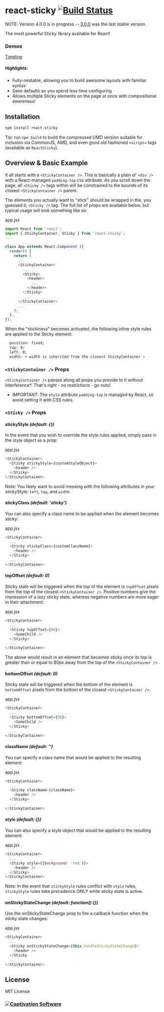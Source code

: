 react-sticky [![Build Status](https://travis-ci.org/captivationsoftware/react-sticky.svg?branch=master)](https://travis-ci.org/captivationsoftware/react-sticky)
============

NOTE: Version 4.0.0 is in progress -- [3.0.0](https://github.com/captivationsoftware/react-sticky/tree/3.0.0)
 was the last stable version.

The most powerful Sticky library available for React!

### Demos
[Timeline](https://rawgit.com/captivationsoftware/react-sticky/master/examples/timeline/index.html)

##### Highlights:
  - Fully-nestable, allowing you to build awesome layouts with familiar syntax
  - Sane defaults so you spend less time configuring
  - Allows multiple Sticky elements on the page at once with compositional awareness!

## Installation
```sh
npm install react-sticky
```

Tip: run `npm build` to build the compressed UMD version suitable for inclusion via CommonJS, AMD, and even good old fashioned `<script>` tags (available as `ReactSticky`).

## Overview & Basic Example

It all starts with a `<StickyContainer />`. This is basically a plain ol' `<div />` with a React-managed `padding-top` css attribute. As you scroll down the page, all `<Sticky />` tags within
will be constrained to the bounds of its closest `<StickyContainer />` parent.

The elements you actually want to "stick" should be wrapped in the, you guessed it, `<Sticky />` tag. The full list of props are available below, but typical usage will look something like so:

app.jsx
```js
import React from 'react';
import { StickyContainer, Sticky } from 'react-sticky';
...

class App extends React.Component ({
  render() {
    return (
      ...
      <StickyContainer>
        ...
        <Sticky>
          <header>
            ...
          </header>
        </Sticky>
        ...
      </StickyContainer>
      ...
    );
  },
});

```

When the "stickiness" becomes activated, the following inline style rules are applied to the Sticky element:

```css
  position: fixed;
  top: 0;
  left: 0;
  width: < width is inherited from the closest StickyContainer >
```

### `<StickyContainer />` Props

`<StickyContainer />` passes along all props you provide to it without interference*. That's right - no restrictions - go nuts!  

* IMPORTANT: The `style` attribute `padding-top` is managed by React, so avoid setting it with CSS rules.


### `<Sticky />` Props

#### stickyStyle _(default: {})_
In the event that you wish to override the style rules applied, simply pass in the style object as a prop:

app.jsx
```js
<StickyContainer>
  <Sticky stickyStyle={customStyleObject}>
    <header />
  </Sticky>
</StickyContainer>
```

Note: You likely want to avoid messing with the following attributes in your stickyStyle: `left`, `top`, and `width`.

#### stickyClass _(default: 'sticky')_
You can also specify a class name to be applied when the element becomes sticky:

app.jsx
```js
<StickyContainer>
  ...
  <Sticky stickyClass={customClassName}>
    <header />
  </Sticky>
  ...
</StickyContainer>
```

#### topOffset _(default: 0)_
Sticky state will be triggered when the top of the element is `topOffset` pixels from the top of the closest `<StickyContainer />`. Positive numbers give the impression of a lazy sticky state, whereas negative numbers are more eager in their attachment.

app.jsx
```js
<StickyContainer>
  ...
  <Sticky topOffset={80}>
    <SomeChild />
  </Sticky>
  ...
</StickyContainer>
```

The above would result in an element that becomes sticky once its top is greater than or equal to 80px away from the top of the `<StickyContainer />`.


#### bottomOffset _(default: 0)_
Sticky state will be triggered when the bottom of the element is `bottomOffset` pixels from the bottom of the closest `<StickyContainer />`.

app.jsx
```js
<StickyContainer>
  ...
  <Sticky bottomOffset={80}>
    <SomeChild />
  </Sticky>
  ...
</StickyContainer>
```


#### className _(default: '')_
You can specify a class name that would be applied to the resulting element:

app.jsx
```js
<StickyContainer>
  ...
  <Sticky className={className}>
    <header />
  </Sticky>
  ...
</StickyContainer>
```

#### style _(default: {})_
You can also specify a style object that would be applied to the resulting element:

app.jsx
```js
<StickyContainer>
  ...
  <Sticky style={{background: 'red'}}>
    <header />
  </Sticky>
</StickyContainer>
```

Note: In the event that `stickyStyle` rules conflict with `style` rules, `stickyStyle` rules take precedence ONLY while sticky state is active.

#### onStickyStateChange _(default: function() {})_

Use the onStickyStateChange prop to fire a callback function when the sticky state changes:

app.jsx
```js
<StickyContainer>
  ...
  <Sticky onStickyStateChange={this.handleStickyStateChange}>
    <header />
  </Sticky
  ...
</StickyContainer>
```

## License
MIT License


### [![Captivation Software](http://www.captivationsoftware.com/images/logo-dark.png)](http://www.captivationsoftware.com/)
